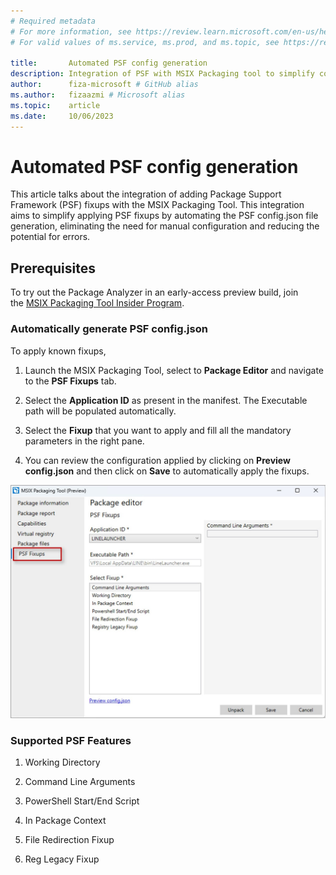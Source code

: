 ```yaml
---
# Required metadata
# For more information, see https://review.learn.microsoft.com/en-us/help/platform/learn-editor-add-metadata?branch=main
# For valid values of ms.service, ms.prod, and ms.topic, see https://review.learn.microsoft.com/en-us/help/platform/metadata-taxonomies?branch=main

title:       Automated PSF config generation 
description: Integration of PSF with MSIX Packaging tool to simplify conversion by automating PSF config file generation
author:      fiza-microsoft # GitHub alias
ms.author:   fizaazmi # Microsoft alias
ms.topic:    article
ms.date:     10/06/2023
---
```


# Automated PSF config generation

This article talks about the integration of adding Package Support Framework (PSF) fixups with the MSIX Packaging Tool. This integration aims to simplify applying PSF fixups by automating the PSF config.json file generation, eliminating the need for manual configuration and reducing the potential for errors.

## Prerequisites

To try out the Package Analyzer in an early-access preview build, join the [MSIX Packaging Tool Insider Program](/windows/msix/packaging-tool/insider-program).

### Automatically generate PSF config.json

To apply known fixups,

1. Launch the MSIX Packaging Tool, select to __Package Editor__ and navigate to the __PSF Fixups__ tab.

1. Select the __Application ID__ as present in the manifest. The Executable path will be populated automatically.

1. Select the __Fixup__ that you want to apply and fill all the mandatory parameters in the right pane.

1. You can review the configuration applied by clicking on __Preview config.json__ and then click on __Save__ to automatically apply the fixups.

  
![PSF fixups tab in MPT](media/psf-integration-with-mpt/psf-fixups-tab-in-mpt1.jpg)

### Supported PSF Features

1. Working Directory

1. Command Line Arguments 

1. PowerShell Start/End Script 

1. In Package Context 

1. File Redirection Fixup 

1. Reg Legacy Fixup 


